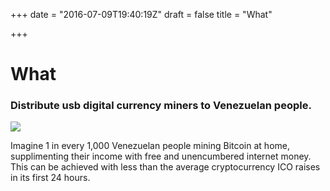 +++
date = "2016-07-09T19:40:19Z"
draft = false
title = "What"

+++

# What

### Distribute usb digital currency miners to Venezuelan people.

<img src="/img/usbminer.jpg" style="display:inline" />

Imagine 1 in every 1,000 Venezuelan people mining Bitcoin at home, supplimenting their income with free and unencumbered internet money. This can be achieved with less than the average cryptocurrency ICO raises in its first 24 hours.

